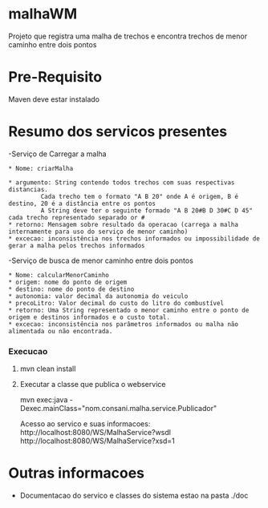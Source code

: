 malhaWM
=======

Projeto que registra uma malha de trechos e encontra trechos de menor caminho entre dois pontos 

# Pre-Requisito

Maven deve estar instalado



# Resumo dos servicos presentes

-Serviço de Carregar a malha

	* Nome: criarMalha

	* argumento: String contendo todos trechos com suas respectivas distancias.
		     Cada trecho tem o formato "A B 20" onde A é origem, B é destino, 20 é a distância entre os pontos
		     A String deve ter o seguinte formado "A B 20#B D 30#C D 45" cada trecho representado separado or #
 	* retorno: Mensagem sobre resultado da operacao (carrega a malha internamente para uso do serviço de menor caminho)
	* excecao: inconsistência nos trechos informados ou impossibilidade de gerar a malha pelos trechos informados


-Serviço de busca de menor caminho entre dois pontos

	* Nome: calcularMenorCaminho
	* origem: nome do ponto de origem
	* destino: nome do ponto de destino
	* autonomia: valor decimal da autonomia do veiculo
	* precoLitro: Valor decimal do custo do litro do combustível
	* retorno: Uma String representado o menor caminho entre o ponto de origem e destinos informados e o custo total.
	* excecao: inconsistência nos parâmetros informados ou malha não alimentada ou não encontrada.


### Execucao

1. mvn clean install

2. Executar a classe que publica o webservice 

	mvn exec:java -Dexec.mainClass="nom.consani.malha.service.Publicador"

	Acesso ao servico e suas informacoes:
		http://localhost:8080/WS/MalhaService?wsdl
		http://localhost:8080/WS/MalhaService?xsd=1

# Outras informacoes

- Documentacao do servico e classes do sistema estao na pasta ./doc
